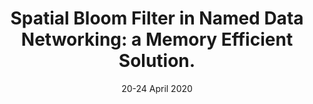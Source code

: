 ---
title: "Spatial Bloom Filter in Named Data Networking: a Memory Efficient Solution."
authors: "F. Berto, L. Calderoni, M. Conti, E. Losiouk."
venue: "In Proceedings of 2020 IEEE/IFIP Network Operations and Management Symposium (NOMS 2020)"
type: "conference"
year: 2020
location: "Budapest, Hungary"
date: "20-24 April 2020"
paperurl: ""
--- 